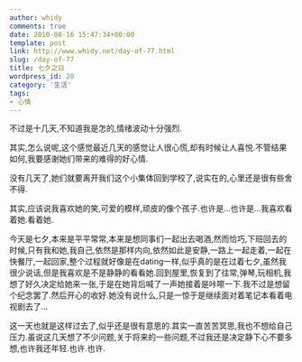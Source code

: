 ```yaml
---
author: whidy
comments: true
date: 2010-08-16 15:47:34+00:00
template: post
link: http://www.whidy.net/day-of-77.html
slug: /day-of-77
title: 七夕之日
wordpress_id: 20
category: '生活'
tags:
- 心情
---
```


不过是十几天,不知道我是怎的,情绪波动十分强烈.

其实,怎么说呢,这个感觉最近几天的感觉让人很心慌,却有时候让人喜悦.不管结果如何,我要感谢她们带来的难得的好心情.

没有几天了,她们就要离开我们这个小集体回到学校了,说实在的,心里还是很有些舍不得.

其实,应该说我喜欢她的笑,可爱的模样,顽皮的像个孩子.也许是...也许是...我喜欢看着她.看着她.

今天是七夕,本来是平平常常,本来是想同事们一起出去喝酒,然而恰巧,下班回去的时候,只有我和她,我自己,依然是那样内向,依然如此是安静,一路上一起走着,一起在快餐厅,一起回家,整个过程就好像是在dating一样,似乎真的是在过着七夕,虽然我很少说话,但是我喜欢是不是静静的看看她.回到屋里,恢复到了往常,弹琴,玩相机,我想了好久决定给她来一张,于是在她背后喊了一声她接着是咔嚓一下.我不过是想留个纪念罢了.然后开心的收好.她没有说什么,只是一惊于是继续面对着笔记本看着电视剧去了...

这一天也就是这样过去了,似乎还是很有意思的.其实一直苦苦冥思,我也不想给自己压力.虽说这几天想了不少问题,关于将来的一些问题,不过我还是决定静下心不要多想,也许我还年轻.也许.也许.
